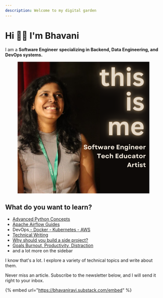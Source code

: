 ```yaml
---
description: Welcome to my digital garden
---
```


# Hi 👋🏻 I'm Bhavani

I am a **Software Engineer** **specializing in Backend, Data Engineering, and DevOps systems.**&#x20;

<figure><img src=".gitbook/assets/about-me.png" alt="" width="563"><figcaption></figcaption></figure>

&#x20;&#x20;

## What do you want to learn?

* [Advanced Python Concepts](python/advanced-python/)
* [Apache Airflow Guides](broken-reference/)
* DevOps[ - Docker - Kubernetes - AWS](./#devops)
* [Technical Writing](broken-reference/)
* [Why should you build a side project?](broken-reference/)
* [Goals Burnout, Productivity, Distraction](./#life)
* and a lot more on the sidebar

I know that's a lot. I explore a variety of technical topics and write about them.

Never miss an article. Subscribe to the newsletter below, and I will send it right to your inbox.

{% embed url="https://bhavaniravi.substack.com/embed" %}
